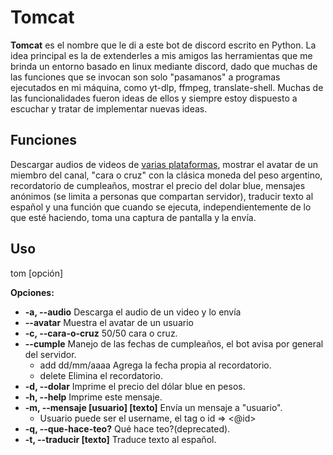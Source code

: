 # Tomcat

**Tomcat** es el nombre que le di a este bot de discord escrito en Python.
La idea principal es la de extenderles a mis amigos las herramientas que me brinda un entorno basado en linux mediante discord, dado que muchas de las funciones que se invocan son solo "pasamanos" a programas ejecutados en mi máquina, como yt-dlp, ffmpeg, translate-shell. Muchas de las funcionalidades fueron ideas de ellos y siempre estoy dispuesto a escuchar y tratar de implementar nuevas ideas.

## Funciones

Descargar audios de videos de [varias plataformas](https://github.com/yt-dlp/yt-dlp/blob/master/supportedsites.md), mostrar el avatar de un miembro del canal, "cara o cruz" con la clásica moneda del peso argentino, recordatorio de cumpleaños, mostrar el precio del dolar blue, mensajes anónimos (se limita a personas que compartan servidor), traducir texto al español y una función que cuando se ejecuta, independientemente de lo que esté haciendo, toma una captura de pantalla y la envía.

## Uso

tom [opción]

**Opciones:**
- **-a, --audio**       Descarga el audio de un video y lo envía
- **--avatar**      Muestra el avatar de un usuario
- **-c, --cara-o-cruz** 50/50 cara o cruz.
- **--cumple**      Manejo de las fechas de cumpleaños, el bot avisa por general del servidor.
  -   add dd/mm/aaaa Agrega la fecha propia al recordatorio.
  -   delete         Elimina el recordatorio.
- **-d, --dolar**       Imprime el precio del dólar blue en pesos.
- **-h, --help**        Imprime este mensaje.
- **-m, --mensaje [usuario] [texto]** Envía un mensaje a "usuario".
  -   Usuario puede ser el username, el tag o id => <@id>
- **-q, --que-hace-teo?** Qué hace teo?(deprecated).
- **-t, --traducir [texto]** Traduce texto al español.
